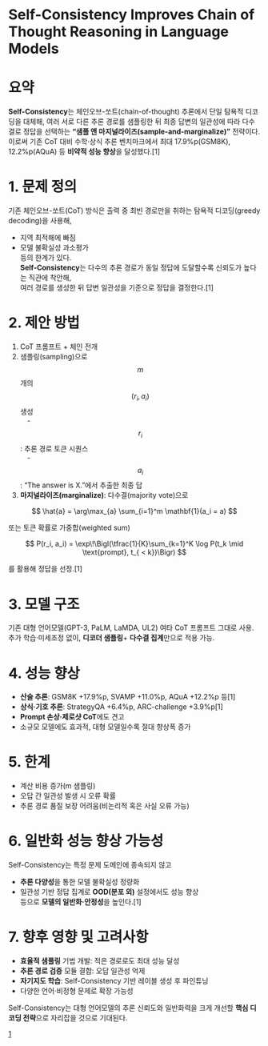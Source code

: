 # Self-Consistency Improves Chain of Thought Reasoning in Language Models

# 요약  
**Self-Consistency**는 체인오브-쏘트(chain-of-thought) 추론에서 단일 탐욕적 디코딩을 대체해, 여러 서로 다른 추론 경로를 샘플링한 뒤 최종 답변의 일관성에 따라 다수결로 정답을 선택하는 **“샘플 앤 마지널라이즈(sample-and-marginalize)”** 전략이다. 이로써 기존 CoT 대비 수학·상식 추론 벤치마크에서 최대 17.9%p(GSM8K), 12.2%p(AQuA) 등 **비약적 성능 향상**을 달성했다.[1]

# 1. 문제 정의  
기존 체인오브-쏘트(CoT) 방식은 출력 중 최빈 경로만을 취하는 탐욕적 디코딩(greedy decoding)을 사용해,  
- 지역 최적해에 빠짐  
- 모델 불확실성 과소평가  
등의 한계가 있다.  
**Self-Consistency**는 다수의 추론 경로가 동일 정답에 도달할수록 신뢰도가 높다는 직관에 착안해,  
여러 경로를 생성한 뒤 답변 일관성을 기준으로 정답을 결정한다.[1]

# 2. 제안 방법  
1) CoT 프롬프트 + 체인 전개  
2) 샘플링(sampling)으로 $$m$$개의 $$(r_i, a_i)$$ 생성  
 -  $$r_i$$: 추론 경로 토큰 시퀀스  
 -  $$a_i$$: “The answer is X.”에서 추출한 최종 답  
3) **마지널라이즈(marginalize)**: 다수결(majority vote)으로  

$$
\hat{a} = \arg\max_{a} \sum_{i=1}^m \mathbf{1}(a_i = a)
$$  

또는 토큰 확률로 가중합(weighted sum)  

$$
P(r_i, a_i) = \exp\!\Bigl(\tfrac{1}{K}\sum_{k=1}^K \log P(t_k \mid \text{prompt}, t_{ < k})\Bigr)
$$  

를 활용해 정답을 선정.[1]

# 3. 모델 구조  
기존 대형 언어모델(GPT-3, PaLM, LaMDA, UL2) 여타 CoT 프롬프트 그대로 사용.  
추가 학습·미세조정 없이, **디코더 샘플링**+ **다수결 집계**만으로 적용 가능.  

# 4. 성능 향상  
-  **산술 추론**: GSM8K +17.9%p, SVAMP +11.0%p, AQuA +12.2%p 등[1]
-  **상식·기호 추론**: StrategyQA +6.4%p, ARC-challenge +3.9%p[1]
-  **Prompt 손상·제로샷 CoT**에도 견고  
-  소규모 모델에도 효과적, 대형 모델일수록 절대 향상폭 증가  

# 5. 한계  
- 계산 비용 증가(m 샘플링)  
- 오답 간 일관성 발생 시 오류 확률  
- 추론 경로 품질 보장 어려움(비논리적 혹은 사실 오류 가능)  

# 6. 일반화 성능 향상 가능성  
Self-Consistency는 특정 문제 도메인에 종속되지 않고  
- **추론 다양성**을 통한 모델 불확실성 정량화  
- 일관성 기반 정답 집계로 **OOD(분포 외)** 설정에서도 성능 향상  
등으로 **모델의 일반화·안정성**을 높인다.[1]

# 7. 향후 영향 및 고려사항  
- **효율적 샘플링** 기법 개발: 적은 경로로도 최대 성능 달성  
- **추론 경로 검증** 모듈 결합: 오답 일관성 억제  
- **자기지도 학습**: Self-Consistency 기반 레이블 생성 후 파인튜닝  
- 다양한 언어·비정형 문제로 확장 가능성  

Self-Consistency는 대형 언어모델의 추론 신뢰도와 일반화력을 크게 개선할 **핵심 디코딩 전략**으로 자리잡을 것으로 기대된다.

[1](https://ppl-ai-file-upload.s3.amazonaws.com/web/direct-files/attachments/22370781/63cfee5d-2794-4a6c-9d8a-663611104273/2203.11171v4.pdf)
